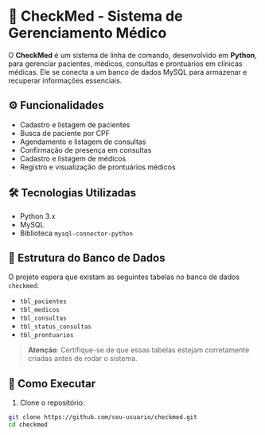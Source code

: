# 🏥 CheckMed - Sistema de Gerenciamento Médico

O **CheckMed** é um sistema de linha de comando, desenvolvido em **Python**, para gerenciar pacientes, médicos, consultas e prontuários em clínicas médicas. Ele se conecta a um banco de dados MySQL para armazenar e recuperar informações essenciais.

## ⚙️ Funcionalidades

- Cadastro e listagem de pacientes
- Busca de paciente por CPF
- Agendamento e listagem de consultas
- Confirmação de presença em consultas
- Cadastro e listagem de médicos
- Registro e visualização de prontuários médicos

## 🛠️ Tecnologias Utilizadas

- Python 3.x
- MySQL
- Biblioteca `mysql-connector-python`

## 🧩 Estrutura do Banco de Dados

O projeto espera que existam as seguintes tabelas no banco de dados `checkmed`:

- `tbl_pacientes`
- `tbl_medicos`
- `tbl_consultas`
- `tbl_status_consultas`
- `tbl_prontuarios`

> **Atenção**: Certifique-se de que essas tabelas estejam corretamente criadas antes de rodar o sistema.

## 🚀 Como Executar

1. Clone o repositório:

```bash
git clone https://github.com/seu-usuario/checkmed.git
cd checkmed
